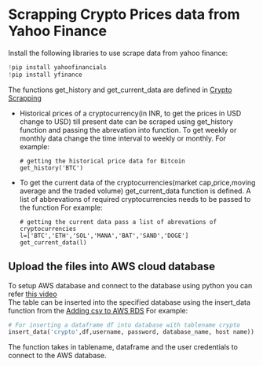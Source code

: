 # Scrapping Crypto Prices data from Yahoo Finance
Install the following libraries to use scrape data from yahoo finance:
```python
!pip install yahoofinancials
!pip install yfinance
 ```
 The functions get_history and get_current_data are defined in [Crypto Scrapping](https://github.com/kartikbandarwad99/Crypto/blob/main/Crypto_scrapping.py)
- Historical prices of a cryptocurrency(in INR, to get the prices in USD change to USD) till present date can be scraped using get_history function and passing the abrevation into   function. To get weekly or monthly data change the time interval to weekly or monthly.
  For example:
  ```
  # getting the historical price data for Bitcoin 
  get_history('BTC')
  ```
- To get the current data of the cryptocurrencies(market cap,price,moving average and the traded volume) get_current_data function is defined. A list of abbrevations of required cryptocurrencies needs to be passed to the function
  For example:
  ```
  # getting the current data pass a list of abrevations of cryptocurrencies
  l=['BTC','ETH','SOL','MANA','BAT','SAND','DOGE']
  get_current_data(l)
  ```
 
## Upload the files into AWS cloud database
To setup AWS database and connect to the database using python you can refer [this video](https://www.youtube.com/watch?v=RerDL93sBdY)</br>
The table can be inserted into the specified database using the insert_data function from the [Adding csv to AWS RDS](https://github.com/kartikbandarwad99/Crypto/blob/main/Adding%20csv%20to%20AWS%20RDS.py)
For example:
```python
# For inserting a dataframe df into database with tablename crypto
insert_data('crypto',df,username, password, database_name, host name))
```
The function takes in tablename, dataframe and the user credentials to connect to the AWS database.
